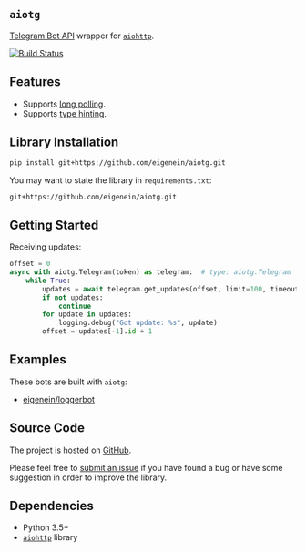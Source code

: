 ## `aiotg`

[Telegram Bot API](https://core.telegram.org/bots/api) wrapper for [`aiohttp`](https://aiohttp.readthedocs.io/en/stable/).

[![Build Status](https://travis-ci.org/eigenein/aiotg.svg?branch=master)](https://travis-ci.org/eigenein/aiotg)

## Features

* Supports [long polling](https://core.telegram.org/bots/api#getupdates).
* Supports [type hinting](https://docs.python.org/3/library/typing.html).

## Library Installation

```sh
pip install git+https://github.com/eigenein/aiotg.git
```

You may want to state the library in `requirements.txt`:

```
git+https://github.com/eigenein/aiotg.git
```

## Getting Started

Receiving updates:

```python
offset = 0
async with aiotg.Telegram(token) as telegram:  # type: aiotg.Telegram
    while True:
        updates = await telegram.get_updates(offset, limit=100, timeout=5)
        if not updates:
            continue
        for update in updates:
            logging.debug("Got update: %s", update)
        offset = updates[-1].id + 1
```

## Examples

These bots are built with `aiotg`:

* [eigenein/loggerbot](https://github.com/eigenein/loggerbot)

## Source Code

The project is hosted on [GitHub](https://github.com/eigenein/aiotg).

Please feel free to [submit an issue](https://github.com/eigenein/aiotg/issues) if you have found a bug or have some suggestion in order to improve the library.

## Dependencies

* Python 3.5+
* [`aiohttp`](https://aiohttp.readthedocs.io/en/stable/) library

